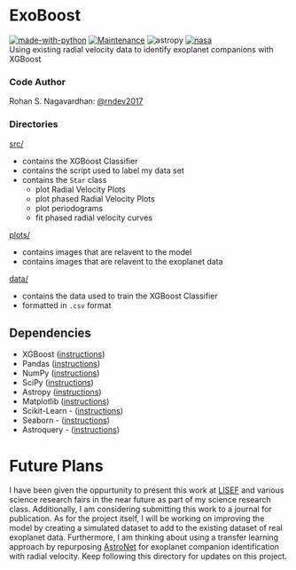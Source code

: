 # ExoBoost
[![made-with-python](https://img.shields.io/badge/Made%20with-Python-1f425f.svg)](https://www.python.org/)
[![Maintenance](https://img.shields.io/badge/Maintained%3F-yes-green.svg)](https://github.com/rndev2017/ExoBoost/graphs/commit-activity)
![astropy](http://img.shields.io/badge/powered%20by-AstroPy-orange.svg?style=flat)
[![nasa](https://img.shields.io/badge/powered%20by-NASA%20Exoplanet%20Archive-blue)](https://exoplanetarchive.ipac.caltech.edu/)<br>
Using existing radial velocity data to identify exoplanet companions with XGBoost <br>

### Code Author
Rohan S. Nagavardhan: [@rndev2017](https://github.com/rndev2017) <br>

### Directories
[src/](https://github.com/rndev2017/ExoBoost/tree/master/src)
- contains the XGBoost Classifier
- contains the script used to label my data set
- contains the `Star` class
    - plot Radial Velocity Plots
    - plot phased Radial Velocity Plots
    - plot periodograms
    - fit phased radial velocity curves

[plots/](https://github.com/rndev2017/ExoBoost/tree/master/plots)
- contains images that are relavent to the model
- contains images that are relavent to the exoplanet data

[data/](https://github.com/rndev2017/ExoBoost/tree/master/data)
- contains the data used to train the XGBoost Classifier
- formatted in `.csv` format

## Dependencies
- XGBoost ([instructions](https://xgboost.readthedocs.io/en/latest/build.html#python-package-installation))
- Pandas ([instructions](https://pandas.pydata.org/pandas-docs/stable/install.html))
- NumPy ([instructions](https://scipy.org/install.html))
- SciPy ([instructions](https://scipy.org/install.html))
- Astropy ([instructions](https://www.astropy.org/))
- Matplotlib ([instructions](https://matplotlib.org/users/installing.html))
- Scikit-Learn - ([instructions](https://scikit-learn.org/stable/install.html))
- Seaborn - ([instructions](https://seaborn.pydata.org/installing.html))
- Astroquery - ([instructions](https://astroquery.readthedocs.io/en/latest/#installation))

# Future Plans
I have been given the oppurtunity to present this work at [LISEF](https://www.lisef.org/) and various science research fairs in the near future as part of my science research class. Additionally, I am considering submitting this work to a journal for publication. As for the project itself, I will be working on improving the model by creating a simulated dataset to add to the existing dataset of real exoplanet data. Furthermore, I am thinking about using a transfer learning approach by repurposing [AstroNet](https://github.com/google-research/exoplanet-ml) for exoplanet companion identification with radial velocity. Keep following this directory for updates on this project.
